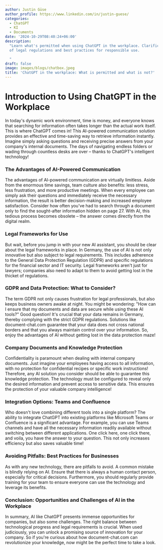 ```yaml
---
author: Justin Güse
author_profile: https://www.linkedin.com/in/justin-guese/
categories:
  - ChatGPT
  - KI
  - Documents
date: '2024-10-29T08:40:24+06:00'
description:
  "Learn what's permitted when using ChatGPT in the workplace. Clarification
  of legal regulations and best practices for responsible use.

  "
draft: false
image: images/blogs/chatbox.jpeg
title: 'ChatGPT in the workplace: What is permitted and what is not?'
---
```


# Introduction to Using ChatGPT in the Workplace

In today's dynamic work environment, time is money, and everyone knows that searching for information often takes longer than the actual work itself. This is where ChatGPT comes in! This AI-powered communication solution provides an effective and time-saving way to retrieve information instantly. Imagine simply asking questions and receiving precise answers from your company's internal documents. The days of navigating endless folders or wading through countless desks are over – thanks to ChatGPT's intelligent technology!

### The Advantages of AI-Powered Communication

The advantages of AI-powered communication are virtually limitless. Aside from the enormous time savings, team culture also benefits: less stress, less frustration, and more productive meetings. When every employee can simply ask their questions and immediately receive the necessary information, the result is better decision-making and increased employee satisfaction. Consider how often you've had to search through a document only to find the sought-after information hidden on page 27. With AI, this tedious process becomes obsolete – the answer comes directly from the digital realm.

### Legal Frameworks for Use

But wait, before you jump in with your new AI assistant, you should be clear about the legal frameworks in place. In Germany, the use of AI is not only innovative but also subject to legal requirements. This includes adherence to the General Data Protection Regulation (GDPR) and specific regulations for the financial sector and IT security. Legal frameworks aren't just for lawyers; companies also need to adapt to them to avoid getting lost in the thicket of regulations.

### GDPR and Data Protection: What to Consider?

The term GDPR not only causes frustration for legal professionals, but also keeps business owners awake at night. You might be wondering: "How can I ensure that my documents and data are secure while using these AI tools?" Good question! It's crucial that your data remains in Germany, thereby complying with the strict GDPR regulations. Solutions like document-chat.com guarantee that your data does not cross national borders and that you always maintain control over your information. So, enjoy the advantages of AI without getting lost in the data protection maze!

### Company Documents and Knowledge Protection

Confidentiality is paramount when dealing with internal company documents. Just imagine your employees having access to all information, with no protection for confidential recipes or specific work instructions! Therefore, any AI solution you consider should be able to guarantee this knowledge protection. The technology must be configured to reveal only the desired information and prevent access to sensitive data. This ensures the protection of your valuable company intelligence!

### Integration Options: Teams and Confluence

Who doesn't love combining different tools into a single platform? The ability to integrate ChatGPT into existing platforms like Microsoft Teams or Confluence is a significant advantage. For example, you can use Teams channels and have all the necessary information readily available without switching between different applications. One click here, one click there, and voila, you have the answer to your question. This not only increases efficiency but also saves valuable time!

### Avoiding Pitfalls: Best Practices for Businesses

As with any new technology, there are pitfalls to avoid. A common mistake is blindly relying on AI. Ensure that there is always a human contact person, especially for critical decisions. Furthermore, you should regularly provide training for your team to ensure everyone can use the technology and leverage its benefits.

### Conclusion: Opportunities and Challenges of AI in the Workplace

In summary, AI like ChatGPT presents immense opportunities for companies, but also some challenges. The right balance between technological progress and legal requirements is crucial. When used judiciously, you can unlock a promising source of innovation for your company. So if you're curious about how document-chat.com can revolutionize your knowledge, now might be the perfect time to take a look.
